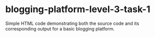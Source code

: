 # blogging-platform-level-3-task-1
Simple HTML code demonstrating both the source code and its corresponding output for a basic blogging platform.
